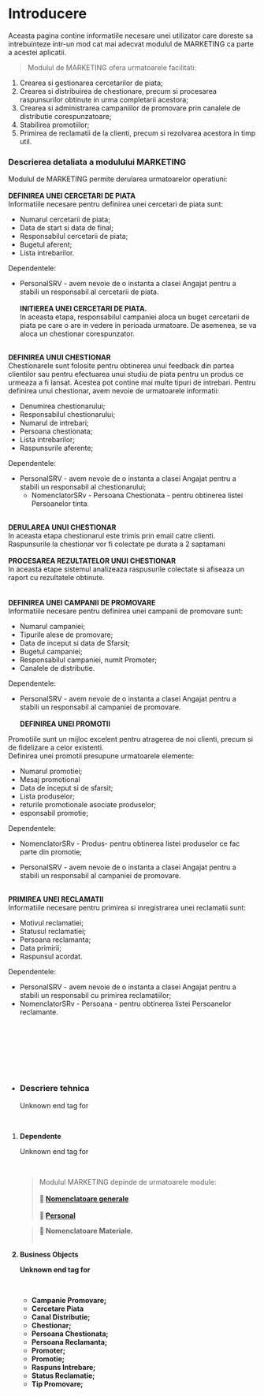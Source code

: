 # Introducere #

Aceasta pagina contine informatiile necesare unei utilizator care doreste sa intrebuinteze intr-un mod cat mai adecvat modulul de MARKETING ca parte a acestei aplicatii.

> Modulul de MARKETING ofera urmatoarele facilitati:
  1. Crearea si gestionarea cercetarilor de piata;
  1. Crearea si distribuirea de chestionare, precum si procesarea raspunsurilor obtinute in urma completarii acestora;
  1. Crearea si administrarea campaniilor de promovare prin canalele de distributie corespunzatoare;
  1. Stabilirea promotiilor;
  1. Primirea de reclamatii de la clienti, precum si rezolvarea acestora in timp util.


<h3>Descrierea detaliata a modulului MARKETING </h3>

Modulul de MARKETING permite derularea urmatoarelor operatiuni: <br><br>
<b>DEFINIREA UNEI CERCETARI DE PIATA</b><br>
Informatiile necesare pentru definirea unei cercetari de piata sunt:<br>
<ul><li>Numarul cercetarii de piata;<br>
</li><li>Data de start si data de final;<br>
</li><li>Responsabilul cercetarii de piata;<br>
</li><li>Bugetul aferent;<br>
</li><li>Lista intrebarilor.</li></ul>

Dependentele:<br>
<ul><li>PersonalSRV - avem nevoie de o instanta a clasei Angajat pentru a stabili un responsabil al cercetarii de piata.<br>
<br>
<b> INITIEREA UNEI CERCETARI DE PIATA.</b><br>
In aceasta etapa, responsabilul campaniei aloca un buget cercetarii de piata pe care o are in vedere in perioada urmatoare. De asemenea, se va aloca un chestionar corespunzator.</li></ul>

<br>
<b>DEFINIREA UNUI CHESTIONAR</b><br>
Chestionarele sunt folosite pentru obtinerea unui feedback din partea clientilor sau pentru efectuarea unui studiu de piata pentru un produs ce urmeaza a fi lansat. Acestea pot contine mai multe tipuri de intrebari. Pentru definirea unui chestionar, avem nevoie de urmatoarele informatii:<br>
<ul><li>Denumirea chestionarului;<br>
</li><li>Responsabilul chestionarului;<br>
</li><li>Numarul de intrebari;<br>
</li><li>Persoana chestionata;<br>
</li><li>Lista intrebarilor;<br>
</li><li>Raspunsurile aferente;</li></ul>

Dependentele:<br>
<ul><li>PersonalSRV - avem nevoie de o instanta a clasei Angajat pentru a stabili un responsabil al chestionarului;<br>
<ul><li>NomenclatorSRv - Persoana Chestionata - pentru obtinerea listei Persoanelor tinta.</li></ul></li></ul>

<br>
<b>DERULAREA UNUI CHESTIONAR</b><br>
In aceasta etapa chestionarul este trimis prin email catre clienti. Raspunsurile la chestionar vor fi colectate pe durata a 2 saptamani<br>

<br>
<b>PROCESAREA REZULTATELOR UNUI CHESTIONAR</b><br>
In aceasta etape sistemul analizeaza raspusurile colectate si afiseaza un raport cu rezultatele obtinute.<br>
<br>
<br>
<b>DEFINIREA UNEI CAMPANII DE PROMOVARE</b><br>
Informatiile necesare pentru definirea unei campanii de promovare sunt:<br>
<ul><li>Numarul campaniei;<br>
</li><li>Tipurile alese de promovare;<br>
</li><li>Data de inceput si data de Sfarsit;<br>
</li><li>Bugetul campaniei;<br>
</li><li>Responsabilul campaniei, numit Promoter;<br>
</li><li>Canalele de distributie.</li></ul>

Dependentele:<br>
<ul><li>PersonalSRV - avem nevoie de o instanta a clasei Angajat pentru a stabili un responsabil al campaniei de promovare.<br>
<br>
<b>DEFINIREA UNEI PROMOTII</b><br></li></ul>

Promotiile sunt un mijloc excelent pentru atragerea de noi clienti, precum si de fidelizare a celor existenti.<br>
Definirea unei promotii presupune urmatoarele elemente:<br>
<ul><li>Numarul promotiei;<br>
</li><li>Mesaj promotional<br>
</li><li>Data de inceput si  de sfarsit;<br>
</li><li>Lista produselor;<br>
</li><li>returile promotionale asociate produselor;<br>
</li><li>esponsabil promotie;</li></ul>

Dependentele:<br>
<ul><li>NomenclatorSRv - Produs- pentru obtinerea listei produselor ce fac parte din promotie;<br>
</li></ul><ul><li>PersonalSRV - avem nevoie de o instanta a clasei Angajat pentru a stabili un responsabil al campaniei de promovare.<br>
<br></li></ul>

<b>PRIMIREA UNEI RECLAMATII</b><br>
Informatiile necesare pentru primirea si inregistrarea unei reclamatii sunt:<br>
<ul><li>Motivul reclamatiei;<br>
</li><li>Statusul reclamatiei;<br>
</li><li>Persoana reclamanta;<br>
</li><li>Data primirii;<br>
</li><li>Raspunsul acordat.</li></ul>

Dependentele:<br>
<ul><li>PersonalSRV - avem nevoie de o instanta a clasei Angajat pentru a stabili un responsabil cu primirea reclamatiilor;<br>
</li><li>NomenclatorSRv - Persoana - pentru obtinerea listei Persoanelor reclamante.</li></ul>

<br>
<br>
<UL><br>
<br>
<br>
<li>
<h3>Descriere tehnica  </h3></li>

Unknown end tag for </ul>

<br>
<ol>
<li><b>Dependente </b>

Unknown end tag for </LI>

<br>
<blockquote>Modulul MARKETING depinde de urmatoarele module: <br><br><b>
 <a href='http://code.google.com/p/sia-openerp/wiki/NOMGEN'> Nomenclatoare generale </a> <br> <br>
 <a href='http://code.google.com/p/sia-openerp/wiki/PERSONAL'> Personal</a> <br>
</blockquote><blockquote> Nomenclatoare Materiale. <br><br></blockquote>

<li><b>Business Objects</b>

Unknown end tag for </LI>

<br>
<ul><li>Campanie Promovare;<br>
</li><li>Cercetare Piata<br>
</li><li>Canal Distributie;<br>
</li><li>Chestionar;<br>
</li><li>Persoana Chestionata;<br>
</li><li>Persoana Reclamanta;<br>
</li><li>Promoter;<br>
</li><li>Promotie;<br>
</li><li>Raspuns Intrebare;<br>
</li><li>Status Reclamatie;<br>
</li><li>Tip Promovare;<br>
<br>